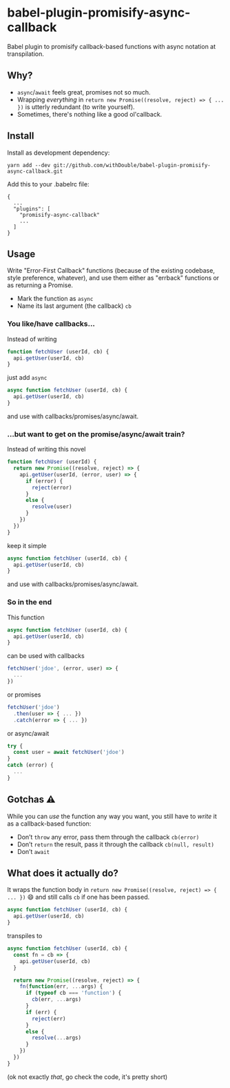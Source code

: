 # babel-plugin-promisify-async-callback

Babel plugin to promisify callback-based functions with async notation at transpilation.

## Why?

- `async`/`await` feels great, promises not so much.
- Wrapping _everything_ in `return new Promise((resolve, reject) => { ... })` is utterly redundant (to write yourself).
- Sometimes, there's nothing like a good ol'callback.

## Install

Install as development dependency:

```
yarn add --dev git://github.com/withDouble/babel-plugin-promisify-async-callback.git
```

Add this to your .babelrc file:

```
{
  ...
  "plugins": [
    "promisify-async-callback"
    ...
  ]
}
```

## Usage

Write "Error-First Callback" functions (because of the existing codebase, style preference, whatever), and use them either as "errback" functions or as returning a Promise.
- Mark the function as `async`
- Name its last argument (the callback) `cb`

### You like/have callbacks...

Instead of writing

```js
function fetchUser (userId, cb) {
  api.getUser(userId, cb)
}
```

just add `async`

```js
async function fetchUser (userId, cb) {
  api.getUser(userId, cb)
}
``` 

and use with callbacks/promises/async/await.

### ...but want to get on the promise/async/await train?

Instead of writing this novel

```js
function fetchUser (userId) {
  return new Promise((resolve, reject) => {
    api.getUser(userId, (error, user) => {
      if (error) {
        reject(error)
      }
      else {
        resolve(user)
      }
    })
  })
}
```
keep it simple

```js
async function fetchUser (userId, cb) {
  api.getUser(userId, cb)
}
``` 

and use with callbacks/promises/async/await.

### So in the end

This function 

```js
async function fetchUser (userId, cb) {
  api.getUser(userId, cb)
}
``` 

can be used with callbacks

```js
fetchUser('jdoe', (error, user) => {
  ...
})
```

or promises

```js
fetchUser('jdoe')
  .then(user => { ... })
  .catch(error => { ... })
```

or async/await

```js
try {
  const user = await fetchUser('jdoe')
}
catch (error) {
  ...
}
```

## Gotchas :warning:

While you can _use_ the function any way you want, you still have to _write_ it as a callback-based function:
- Don’t `throw` any error, pass them through the callback `cb(error)`
- Don’t `return` the result, pass it through the callback `cb(null, result)`
- Don’t `await`

## What does it actually do?

It wraps the function body in `return new Promise((resolve, reject) => { ... })` 😄
and still calls `cb` if one has been passed.

```js
async function fetchUser (userId, cb) {
  api.getUser(userId, cb)
}
```

transpiles to

```js
async function fetchUser (userId, cb) {
  const fn = cb => {
    api.getUser(userId, cb)
  }

  return new Promise((resolve, reject) => {
    fn(function(err, ...args) {
      if (typeof cb === 'function') {
        cb(err, ...args)
      }
      if (err) {
        reject(err)
      }
      else {
        resolve(...args)
      }
    })
  })
}
```

(ok not exactly _that_, go check the code, it's pretty short)
